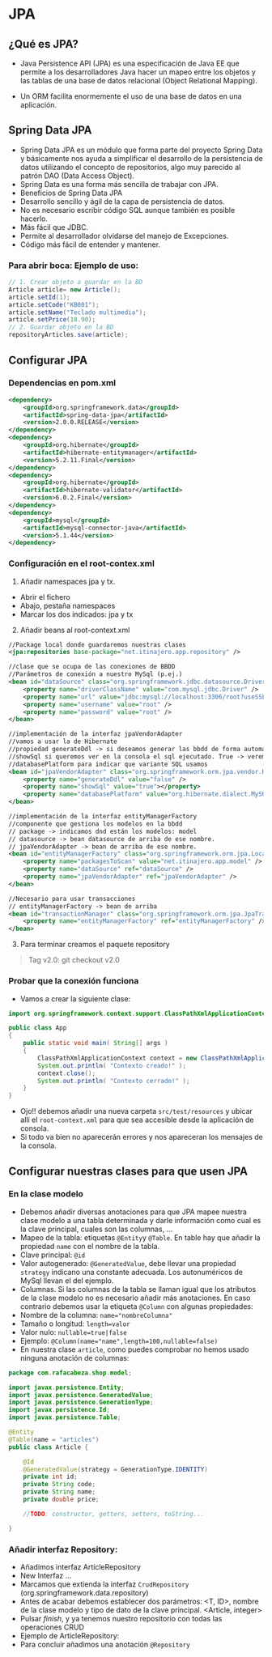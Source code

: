 # JPA

## ¿Qué es JPA?
- Java Persistence API (JPA) es una especificación de Java EE que permite a los desarrolladores Java hacer un mapeo entre los objetos y las tablas de una base de datos relacional (Object Relational Mapping).

- Un ORM facilita enormemente el uso de una base de datos en una aplicación.

## Spring Data JPA
- Spring Data JPA es un módulo que forma parte del proyecto Spring Data y básicamente nos ayuda a simplificar el desarrollo de la persistencia de datos utilizando el concepto de repositorios, algo muy parecido al patrón DAO (Data Access Object).
- Spring Data es una forma más sencilla de trabajar con JPA.
- Beneficios de Spring Data JPA
 - Desarrollo sencillo y ágil de la capa de persistencia de datos.
 - No es necesario escribir código SQL aunque también es posible hacerlo.
 - Más fácil que JDBC.
 - Permite al desarrollador olvidarse del manejo de Excepciones.
 - Código más fácil de entender y mantener.
 
### Para abrir boca: Ejemplo de uso:
```java
// 1. Crear objeto a guardar en la BD
Article article= new Article();
article.setId(1);
article.setCode("KB001");
article.setName("Teclado multimedia");
article.setPrice(18.90);
// 2. Guardar objeto en la BD
repositoryArticles.save(article);
```

## Configurar JPA
### Dependencias en pom.xml
```xml
<dependency>
    <groupId>org.springframework.data</groupId>
    <artifactId>spring-data-jpa</artifactId>
    <version>2.0.0.RELEASE</version>
</dependency>
<dependency>
    <groupId>org.hibernate</groupId>
    <artifactId>hibernate-entitymanager</artifactId>
    <version>5.2.11.Final</version>
</dependency>
<dependency>
    <groupId>org.hibernate</groupId>
    <artifactId>hibernate-validator</artifactId>
    <version>6.0.2.Final</version>
</dependency>
<dependency>
    <groupId>mysql</groupId>
    <artifactId>mysql-connector-java</artifactId>
    <version>5.1.44</version>
</dependency>
```

### Configuración en el root-contex.xml

1. Añadir namespaces jpa y tx.
 - Abrir el fichero
 - Abajo, pestaña namespaces
 - Marcar los dos indicados: jpa y tx
2. Añadir beans al root-context.xml

```xml
//Package local donde guardaremos nuestras clases
<jpa:repositories base-package="net.itinajero.app.repository" />

//clase que se ocupa de las conexiones de BBDD
//Parámetros de conexión a nuestro MySql (p.ej.)
<bean id="dataSource" class="org.springframework.jdbc.datasource.DriverManagerDataSource">
    <property name="driverClassName" value="com.mysql.jdbc.Driver" />
    <property name="url" value="jdbc:mysql://localhost:3306/root?useSSL=false" />
    <property name="username" value="root" />
    <property name="password" value="root" />
</bean>

//implementación de la interfaz jpaVendorAdapter
//vamos a usar la de Hibernate
//propiedad generateDdl -> si deseamos generar las bbdd de forma automática (si usamos migraciones)
//showSql si queremos ver en la consola el sql ejecutado. True -> veremos el sql en la consola
//databasePlatform para indicar que variante SQL usamos
<bean id="jpaVendorAdapter" class="org.springframework.orm.jpa.vendor.HibernateJpaVendorAdapter">
    <property name="generateDdl" value="false" />
    <property name="showSql" value="true"></property>
    <property name="databasePlatform" value="org.hibernate.dialect.MySQL5Dialect" />
</bean>

//implementación de la interfaz entityManagerFactory
//componente que gestiona los modelos en la bbdd
// package -> indicamos dnd están los modelos: model
// datasource -> bean datasource de arriba de ese nombre.
// jpaVendorAdapter -> bean de arriba de ese nombre.
<bean id="entityManagerFactory" class="org.springframework.orm.jpa.LocalContainerEntityManagerFactoryBean">
    <property name="packagesToScan" value="net.itinajero.app.model" />
    <property name="dataSource" ref="dataSource" />
    <property name="jpaVendorAdapter" ref="jpaVendorAdapter" />
</bean>

//Necesario para usar transacciones
// entityManagerFactory -> bean de arriba
<bean id="transactionManager" class="org.springframework.orm.jpa.JpaTransactionManager">
    <property name="entityManagerFactory" ref="entityManagerFactory" />
</bean>
```
3. Para terminar creamos el paquete repository

> Tag v2.0: git checkout v2.0

### Probar que la conexión funciona

- Vamos a crear la siguiente clase:

```java
import org.springframework.context.support.ClassPathXmlApplicationContext;

public class App 
{
    public static void main( String[] args )
    {
        ClassPathXmlApplicationContext context = new ClassPathXmlApplicationContext("root-context.xml");
        System.out.println( "Contexto creado!" );        
        context.close();
        System.out.println( "Contexto cerrado!" );        
    }
}
```

- Ojo!! debemos añadir una nueva carpeta `src/test/resources` y ubicar allí el `root-context.xml` para que sea accesible desde la aplicación de consola.
- Si todo va bien no aparecerán errores y nos apareceran los mensajes de la consola.

## Configurar nuestras clases para que usen JPA

### En la clase modelo

- Debemos añadir diversas anotaciones para que JPA mapee nuestra clase modelo a una tabla determinada y darle información como cual es la clave principal, cuales son las columnas, ...
- Mapeo de la tabla: etiquetas `@Entity`y `@Table`. En table hay que añadir la propiedad `name` con el nombre de la tabla.
- Clave principal: `@id`
- Valor autogenerado: `@GeneratedValue`, debe llevar una propiedad `strategy` indicano una constante adecuada. Los autonuméricos de MySql llevan el del ejemplo.
- Columnas. Si las columnas de la tabla se llaman igual que los atributos de la clase modelo no es necesario añadir más anotaciones. En caso contrario debemos usar la etiqueta `@Column` con algunas propiedades:
 - Nombre de la columna: `name="nombreColumna"`
 - Tamaño o longitud: `length=valor`
 - Valor nulo: `nullable=true|false`
 - Ejemplo: `@Column(name="name",length=100,nullable=false)`
 - En nuestra clase `article`, como puedes comprobar no hemos usado ninguna anotación de columnas:

```java
package com.rafacabeza.shop.model;

import javax.persistence.Entity;
import javax.persistence.GeneratedValue;
import javax.persistence.GenerationType;
import javax.persistence.Id;
import javax.persistence.Table;

@Entity
@Table(name = "articles")
public class Article {

    @Id
    @GeneratedValue(strategy = GenerationType.IDENTITY)
    private int id;
    private String code;
    private String name;
    private double price;

    //TODO: constructor, getters, setters, toString...

}
```

### Añadir interfaz Repository:

- Añadimos interfaz ArticleRepository
 - New Interfaz ...
 - Marcamos que extienda la interfaz `CrudRepository` (org.springframework.data.repository)
 - Antes de acabar debemos establecer dos parámetros: <T, ID>, nombre de la clase modelo y tipo de dato de la clave principal. <Article, integer>
 - Pulsar _finish_, y ya tenemos nuestro repositorio con todas las operaciones CRUD
 - Ejemplo de ArticleRepository: 
 - Para concluir añadimos una anotación `@Repository`
 
```java

```